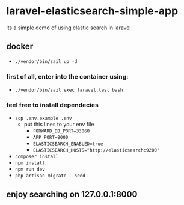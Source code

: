 # laravel-elasticsearch-simple-app
its a simple demo of using elastic search in laravel

## docker
- `./vendor/bin/sail up -d`
### first of all, enter into the container using:
- `./vendor/bin/sail exec laravel.test bash`

### feel free to install dependecies
- `scp .env.example .env`
    - put this lines to your env file
        - `FORWARD_DB_PORT=33060`
        - `APP_PORT=8000`
        - `ELASTICSEARCH_ENABLED=true`
        - `ELASTICSEARCH_HOSTS="http://elasticsearch:9200"`
- `composer install`
- `npm install`
- `npm run dev`
- `php artisan migrate --seed`

## enjoy searching on 127.0.0.1:8000

